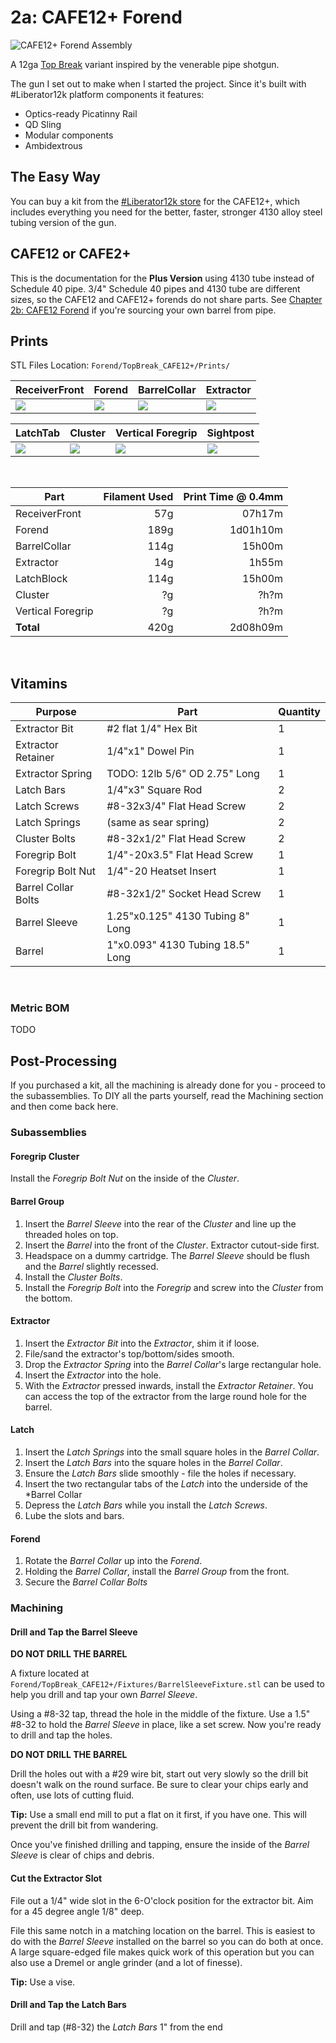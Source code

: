 # 2a: CAFE12+ Forend
![CAFE12+ Forend Assembly](TopBreak_CAFE12+/Assembly_htmldoc.jpg)

A 12ga [Top Break](TopBreak.md) variant inspired by the venerable pipe shotgun.

The gun I set out to make when I started the project.
Since it's built with \#Liberator12k platform components it features:

* Optics-ready Picatinny Rail
* QD Sling
* Modular components
* Ambidextrous

## The Easy Way
You can buy a kit from the [\#Liberator12k store](https://liberator12k.com/store/)
for the CAFE12+, which includes everything you need for the
better, faster, stronger 4130 alloy steel tubing version of the gun.

## CAFE12 or CAFE2+
This is the documentation for the **Plus Version** using 4130 tube instead of
Schedule 40 pipe. 3/4" Schedule 40 pipes and 4130 tube are different sizes,
so the CAFE12 and CAFE12+ forends do not share parts.
See [Chapter 2b: CAFE12 Forend](TopBreak_CAFE12.md) if you're sourcing your
own barrel from pipe.

<!-- NEW PAGE -->
## Prints
STL Files Location: `Forend/TopBreak_CAFE12+/Prints/`

|ReceiverFront|Forend|BarrelCollar|Extractor|
|-|-|-|-|
|![](TopBreak_CAFE12+/Prints/ReceiverFront_thumb.jpg)|![](TopBreak_CAFE12+/Prints/Forend_thumb.jpg)|![](TopBreak_CAFE12+/Prints/BarrelCollar_thumb.jpg)|![](TopBreak_CAFE12+/Prints/Extractor_thumb.jpg)|

|LatchTab|Cluster|Vertical Foregrip|Sightpost|
|-|-|-|-|
|![](TopBreak_CAFE12+/Prints/LatchTab_thumb.jpg)|![](TopBreak_CAFE12+/Prints/Cluster_thumb.jpg)|![](TopBreak_CAFE12+/Prints/VerticalForegrip_thumb.jpg)|![](TopBreak_CAFE12+/Prints/Sightpost_thumb.jpg)|
<br/>

| Part              | Filament Used | Print Time @ 0.4mm |
|-------------------|-------------: |------------------: |
| ReceiverFront     | 57g           |             07h17m |
| Forend            | 189g          |           1d01h10m |
| BarrelCollar      | 114g          |             15h00m |
| Extractor         | 14g           |              1h55m |
| LatchBlock        | 114g          |             15h00m |
| Cluster           | ?g            |               ?h?m |
| Vertical Foregrip | ?g            |               ?h?m |
| **Total**         | 420g          |           2d08h09m |
<br/>

## Vitamins
| Purpose                | Part                             | Quantity |
|------------------------|----------------------------------|----------|
| Extractor Bit          | #2 flat 1/4" Hex Bit             | 1        |
| Extractor Retainer     | 1/4"x1" Dowel Pin                | 1        |
| Extractor Spring       | TODO: 12lb 5/6" OD 2.75" Long    | 1        |
| Latch Bars             | 1/4"x3" Square Rod               | 2        |
| Latch Screws           | #8-32x3/4" Flat Head Screw       | 2        |
| Latch Springs          | (same as sear spring)            | 2        |
| Cluster Bolts          | #8-32x1/2" Flat Head Screw       | 2        |
| Foregrip Bolt          | 1/4"-20x3.5" Flat Head Screw     | 1        |
| Foregrip Bolt Nut      | 1/4"-20 Heatset Insert           | 1        |
| Barrel Collar Bolts    | #8-32x1/2" Socket Head Screw     | 1        |
| Barrel Sleeve          | 1.25"x0.125" 4130 Tubing 8" Long | 1        |
| Barrel                 | 1"x0.093" 4130 Tubing 18.5" Long | 1        |
<br/>

### Metric BOM
TODO

<!-- NEW PAGE -->
## Post-Processing
If you purchased a kit, all the machining is already done for you - proceed to the
subassemblies.
To DIY all the parts yourself, read the Machining section and then come back here.

### Subassemblies

#### Foregrip Cluster
Install the *Foregrip Bolt Nut* on the inside of the *Cluster*.

#### Barrel Group
1. Insert the *Barrel Sleeve* into the rear of the *Cluster* and line up the threaded
holes on top.
2. Insert the *Barrel* into the front of the *Cluster*.
Extractor cutout-side first.
3. Headspace on a dummy cartridge.
The *Barrel Sleeve* should be flush and the *Barrel* slightly recessed.
4. Install the *Cluster Bolts*.
6. Install the *Foregrip Bolt* into the *Foregrip* and screw into the *Cluster*
from the bottom.

#### Extractor
1. Insert the *Extractor Bit* into the *Extractor*, shim it if loose.
2. File/sand the extractor's top/bottom/sides smooth.
3. Drop the *Extractor Spring* into the *Barrel Collar*'s large rectangular hole.
4. Insert the *Extractor* into the hole.
5. With the *Extractor* pressed inwards, install the *Extractor Retainer*.
You can access the top of the extractor from the large round hole for the barrel.

#### Latch
1. Insert the *Latch Springs* into the small square holes in the *Barrel Collar*.
2. Insert the *Latch Bars* into the square holes in the *Barrel Collar*.
3. Ensure the *Latch Bars* slide smoothly - file the holes if necessary.
4. Insert the two rectangular tabs of the *Latch* into the underside of the *Barrel Collar
5. Depress the *Latch Bars* while you install the *Latch Screws*.
6. Lube the slots and bars.

#### Forend
1. Rotate the *Barrel Collar* up into the *Forend*.
2. Holding the *Barrel Collar*, install the *Barrel Group* from the front.
3. Secure the *Barrel Collar Bolts*

### Machining

#### Drill and Tap the Barrel Sleeve
**DO NOT DRILL THE BARREL**

A fixture located at `Forend/TopBreak_CAFE12+/Fixtures/BarrelSleeveFixture.stl`
can be used to help you drill and tap your own *Barrel Sleeve*.

Using a \#8-32 tap, thread the hole in the middle of the fixture.
Use a 1.5" \#8-32 to hold the *Barrel Sleeve* in place, like a set screw.
Now you're ready to drill and tap the holes.

**DO NOT DRILL THE BARREL**

Drill the holes out with a \#29 wire bit, start out very slowly so the drill bit doesn't
walk on the round surface.
Be sure to clear your chips early and often, use lots of cutting fluid.

**Tip:** Use a small end mill to put a flat on it first, if you have one.
This will prevent the drill bit from wandering.

Once you've finished drilling and tapping, ensure the inside of the *Barrel Sleeve* is
clear of chips and debris.

#### Cut the Extractor Slot
File out a 1/4" wide slot in the 6-O'clock position for the extractor bit.
Aim for a 45 degree angle 1/8" deep.

File this same notch in a matching location on the barrel. This is easiest to do
with the *Barrel Sleeve* installed on the barrel so you can do both at once.
A large square-edged file makes quick work of this operation but you can also
use a Dremel or angle grinder (and a lot of finesse).

**Tip:** Use a vise.

#### Drill and Tap the Latch Bars
Drill and tap (#8-32) the *Latch Bars* 1" from the end
